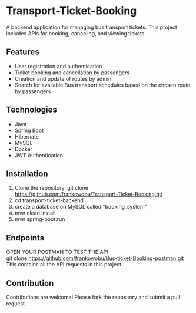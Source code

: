 # Transport-Ticket-Booking
A backend application for managing bus transport tickets. This project includes APIs for booking, canceling, and viewing tickets.

## Features
- User registration and authentication
- Ticket booking and cancellation by passengers
- Creation and update of routes by admin
- Search for available Bus transport schedules based on the chosen route by passengers

## Technologies
- Java
- Spring Boot
- Hibernate
- MySQL
- Docker
- JWT Authentication

## Installation
1. Clone the repository: git clone https://github.com/frankowobu/Transport-Ticket-Booking.git
2. cd transport-ticket-backend
3. create a database on MySQL called "booking_system" 
4. mvn clean install
5. mvn spring-boot:run

## Endpoints
OPEN YOUR POSTMAN TO TEST THE API  
git clone https://github.com/frankowobu/Bus-ticket-Booking-postman.git  
This contains all the API requests in this project.

## Contribution
Contributions are welcome! Please fork the repository and submit a pull request.
